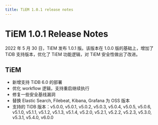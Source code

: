 ```yaml
---
title: TiEM 1.0.1 release notes
---
```

<!-- markdownlint-disable MD001 -->
# TiEM 1.0.1 Release Notes

2022 年 5 月 30 日，TiEM 发布 1.0.1 版。该版本在 1.0.0 版的基础上，增加了 TiDB 支持版本，优化了 TiEM 功能逻辑，对 TiEM 安全性做出了改进。

## TiEM

- 新增支持 TiDB 6.0 的部署
- 优化 workflow 逻辑，支持重启继续执行
- 修复一些安全基线漏洞
- 替换 Elastic Search, Filebeat, Kibana, Grafana 为 OSS 版本
- 支持的 TiDB 版本：v5.0.0, v5.0.1, v5.0.2, v5.0.3, v5.0.4, v5.0.5, v5.0.6, v5.1.0, v5.1.1, v5.1.2, v5.1.3, v5.1.4, v5.2.0, v5.2.1, v5.2.2, v5.2.3, v5.3.0, v5.3.1, v5.4.0, v6.0.0
